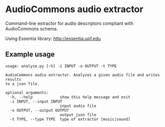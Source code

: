 # AudioCommons audio extractor

Command-line extractor for audio descriptors compliant with AudioCommons schema.

Using Essentia library: http://essentia.upf.edu

## Example usage
```
usage: analyze.py [-h] -i INPUT -o OUTPUT -t TYPE

AudioCommons audio extractor. Analyzes a given audio file and writes results
to a json file.

optional arguments:
  -h, --help            show this help message and exit
  -i INPUT, --input INPUT
                        input audio file
  -o OUTPUT, --output OUTPUT
                        output json file
  -t TYPE, --type TYPE  type of extractor [music|sound]
```

```python analyze.py -i input_audio.mp3 -o result.json -t sound
```


